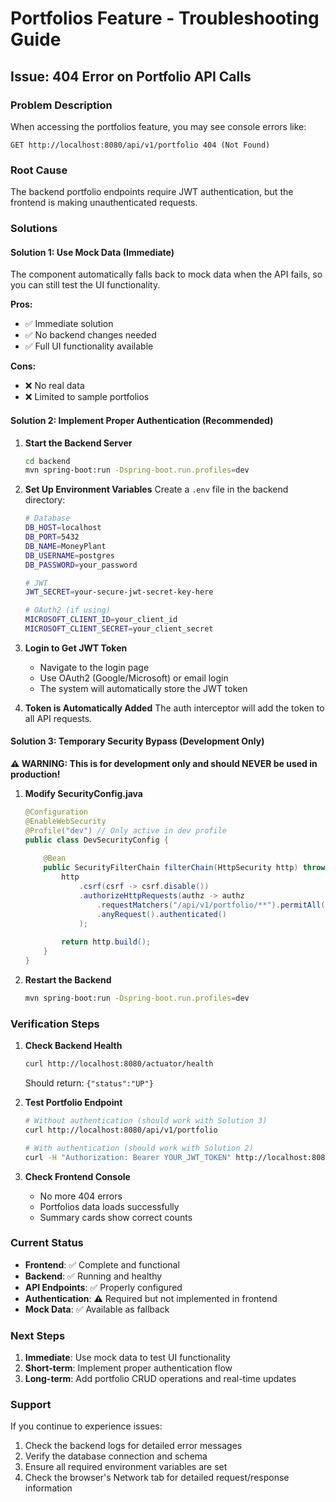 # Portfolios Feature - Troubleshooting Guide

## Issue: 404 Error on Portfolio API Calls

### Problem Description
When accessing the portfolios feature, you may see console errors like:
```
GET http://localhost:8080/api/v1/portfolio 404 (Not Found)
```

### Root Cause
The backend portfolio endpoints require JWT authentication, but the frontend is making unauthenticated requests.

### Solutions

#### Solution 1: Use Mock Data (Immediate)
The component automatically falls back to mock data when the API fails, so you can still test the UI functionality.

**Pros:**
- ✅ Immediate solution
- ✅ No backend changes needed
- ✅ Full UI functionality available

**Cons:**
- ❌ No real data
- ❌ Limited to sample portfolios

#### Solution 2: Implement Proper Authentication (Recommended)

1. **Start the Backend Server**
   ```bash
   cd backend
   mvn spring-boot:run -Dspring-boot.run.profiles=dev
   ```

2. **Set Up Environment Variables**
   Create a `.env` file in the backend directory:
   ```bash
   # Database
   DB_HOST=localhost
   DB_PORT=5432
   DB_NAME=MoneyPlant
   DB_USERNAME=postgres
   DB_PASSWORD=your_password
   
   # JWT
   JWT_SECRET=your-secure-jwt-secret-key-here
   
   # OAuth2 (if using)
   MICROSOFT_CLIENT_ID=your_client_id
   MICROSOFT_CLIENT_SECRET=your_client_secret
   ```

3. **Login to Get JWT Token**
   - Navigate to the login page
   - Use OAuth2 (Google/Microsoft) or email login
   - The system will automatically store the JWT token

4. **Token is Automatically Added**
   The auth interceptor will add the token to all API requests.

#### Solution 3: Temporary Security Bypass (Development Only)

**⚠️ WARNING: This is for development only and should NEVER be used in production!**

1. **Modify SecurityConfig.java**
   ```java
   @Configuration
   @EnableWebSecurity
   @Profile("dev") // Only active in dev profile
   public class DevSecurityConfig {
       
       @Bean
       public SecurityFilterChain filterChain(HttpSecurity http) throws Exception {
           http
               .csrf(csrf -> csrf.disable())
               .authorizeHttpRequests(authz -> authz
                   .requestMatchers("/api/v1/portfolio/**").permitAll() // Allow portfolio endpoints
                   .anyRequest().authenticated()
               );
           
           return http.build();
       }
   }
   ```

2. **Restart the Backend**
   ```bash
   mvn spring-boot:run -Dspring-boot.run.profiles=dev
   ```

### Verification Steps

1. **Check Backend Health**
   ```bash
   curl http://localhost:8080/actuator/health
   ```
   Should return: `{"status":"UP"}`

2. **Test Portfolio Endpoint**
   ```bash
   # Without authentication (should work with Solution 3)
   curl http://localhost:8080/api/v1/portfolio
   
   # With authentication (should work with Solution 2)
   curl -H "Authorization: Bearer YOUR_JWT_TOKEN" http://localhost:8080/api/v1/portfolio
   ```

3. **Check Frontend Console**
   - No more 404 errors
   - Portfolios data loads successfully
   - Summary cards show correct counts

### Current Status

- **Frontend**: ✅ Complete and functional
- **Backend**: ✅ Running and healthy
- **API Endpoints**: ✅ Properly configured
- **Authentication**: ⚠️ Required but not implemented in frontend
- **Mock Data**: ✅ Available as fallback

### Next Steps

1. **Immediate**: Use mock data to test UI functionality
2. **Short-term**: Implement proper authentication flow
3. **Long-term**: Add portfolio CRUD operations and real-time updates

### Support

If you continue to experience issues:
1. Check the backend logs for detailed error messages
2. Verify the database connection and schema
3. Ensure all required environment variables are set
4. Check the browser's Network tab for detailed request/response information
